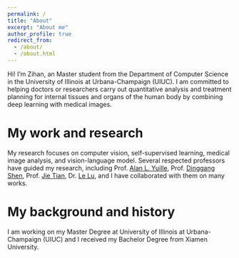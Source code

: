 ```yaml
---
permalink: /
title: "About"
excerpt: "About me"
author_profile: true
redirect_from: 
  - /about/
  - /about.html
---
```


Hi! I’m Zihan, an Master student from the Department of Computer Science in the University of Illinois at Urbana-Champaign (UIUC). I am committed to helping doctors or researchers carry out quantitative analysis and treatment planning for internal tissues and organs of the human body by combining deep learning with medical images.

My work and research
======
My research focuses on computer vision, self-supervised learning, medical image analysis, and vision-language model. Several respected professors have guided my research, including Prof. [Alan L. Yuille](https://www.cs.jhu.edu/~ayuille/), Prof. [Dinggang Shen](https://scholar.google.com/citations?user=v6VYQC8AAAAJ&hl=EN), Prof. [Jie Tian](http://www.mitk.net.cn/tian/), Dr. [Le Lu](https://lelu007.github.io/), and I have collaborated with them on many works.

My background and history
======
I am working on my Master Degree at University of Illinois at Urbana-Champaign (UIUC) and I received my Bachelor Degree from Xiamen University.

